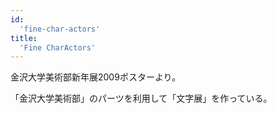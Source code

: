 ```yaml
---
id:
  'fine-char-actors'
title:
  'Fine CharActors'
---
```


金沢大学美術部新年展2009ポスターより。

「金沢大学美術部」のパーツを利用して「文字展」を作っている。
